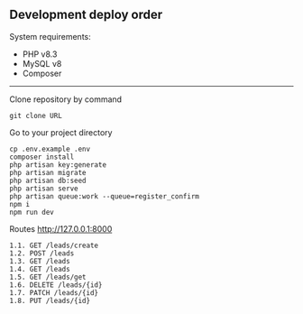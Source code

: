 ## Development deploy order

System requirements:
- PHP v8.3
- MySQL v8
- Composer
___
Clone repository by command
```
git clone URL
```
Go to your project directory
```
cp .env.example .env
composer install
php artisan key:generate
php artisan migrate
php artisan db:seed
php artisan serve
php artisan queue:work --queue=register_confirm
npm i
npm run dev
```

Routes      http://127.0.0.1:8000
```
1.1. GET /leads/create
1.2. POST /leads
1.3. GET /leads
1.4. GET /leads
1.5. GET /leads/get
1.6. DELETE /leads/{id}
1.7. PATCH /leads/{id}
1.8. PUT /leads/{id}
```
